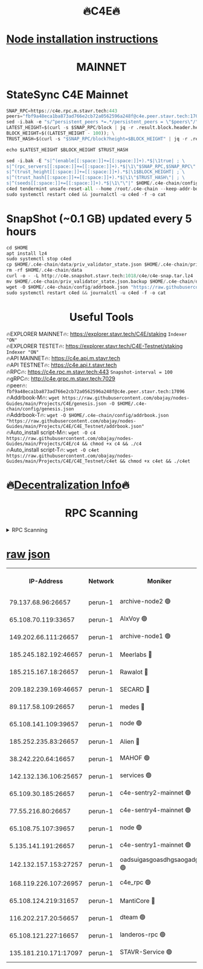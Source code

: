 <h1 align="center"> 🔥C4E🔥</h1>

[Node installation instructions](https://github.com/obajay/nodes-Guides/tree/main/Projects/C4E)
=

<h1 align="center"> MAINNET</h1>

# StateSync C4E Mainnet
```python
SNAP_RPC=https://c4e.rpc.m.stavr.tech:443
peers="fbf9a48eca1ba873ad766e2cb72a0562596a248f@c4e.peer.stavr.tech:17096"
sed -i.bak -e "s/^persistent_peers *=.*/persistent_peers = \"$peers\"/" $HOME/.c4e-chain/config/config.toml
LATEST_HEIGHT=$(curl -s $SNAP_RPC/block | jq -r .result.block.header.height); \
BLOCK_HEIGHT=$((LATEST_HEIGHT - 100)); \
TRUST_HASH=$(curl -s "$SNAP_RPC/block?height=$BLOCK_HEIGHT" | jq -r .result.block_id.hash)

echo $LATEST_HEIGHT $BLOCK_HEIGHT $TRUST_HASH

sed -i.bak -E "s|^(enable[[:space:]]+=[[:space:]]+).*$|\1true| ; \
s|^(rpc_servers[[:space:]]+=[[:space:]]+).*$|\1\"$SNAP_RPC,$SNAP_RPC\"| ; \
s|^(trust_height[[:space:]]+=[[:space:]]+).*$|\1$BLOCK_HEIGHT| ; \
s|^(trust_hash[[:space:]]+=[[:space:]]+).*$|\1\"$TRUST_HASH\"| ; \
s|^(seeds[[:space:]]+=[[:space:]]+).*$|\1\"\"|" $HOME/.c4e-chain/config/config.toml
c4ed tendermint unsafe-reset-all --home /root/.c4e-chain --keep-addr-book
sudo systemctl restart c4ed && journalctl -u c4ed -f -o cat
```
# SnapShot (~0.1 GB) updated every 5 hours
```python
cd $HOME
apt install lz4
sudo systemctl stop c4ed
cp $HOME/.c4e-chain/data/priv_validator_state.json $HOME/.c4e-chain/priv_validator_state.json.backup
rm -rf $HOME/.c4e-chain/data
curl -o - -L http://c4e.snapshot.stavr.tech:1018/c4e/c4e-snap.tar.lz4 | lz4 -c -d - | tar -x -C $HOME/.c4e-chain --strip-components 2
mv $HOME/.c4e-chain/priv_validator_state.json.backup $HOME/.c4e-chain/data/priv_validator_state.json
wget -O $HOME/.c4e-chain/config/addrbook.json "https://raw.githubusercontent.com/obajay/nodes-Guides/main/Projects/C4E/addrbook.json"
sudo systemctl restart c4ed && journalctl -u c4ed -f -o cat
```
 <h1 align="center"> Useful Tools</h1>

🔥EXPLORER MAINNET🔥:  https://explorer.stavr.tech/C4E/staking            `Indexer "ON"` \
🔥EXPLORER TESTET🔥:   https://explorer.stavr.tech/C4E-Testnet/staking     `Indexer "ON"` \
🔥API MAINNET🔥:       https://c4e.api.m.stavr.tech \
🔥API TESTNET🔥:       https://c4e.api.t.stavr.tech \
🔥RPC🔥:               https://c4e.rpc.m.stavr.tech:443                  `Snapshot-interval = 100` \
🔥gRPC🔥:              http://c4e.grpc.m.stavr.tech:7029 \
🔥peer🔥:              `fbf9a48eca1ba873ad766e2cb72a0562596a248f@c4e.peer.stavr.tech:17096` \
🔥Addrbook-M🔥:    ```wget https://raw.githubusercontent.com/obajay/nodes-Guides/main/Projects/C4E/genesis.json -O $HOME/.c4e-chain/config/genesis.json``` \
🔥Addrbook-T🔥:    ```wget -O $HOME/.c4e-chain/config/addrbook.json "https://raw.githubusercontent.com/obajay/nodes-Guides/main/Projects/C4E/C4E_Testnet/addrbook.json"``` \
🔥Auto_install script-M🔥: ```wget -O c4 https://raw.githubusercontent.com/obajay/nodes-Guides/main/Projects/C4E/c4 && chmod +x c4 && ./c4``` \
🔥Auto_install script-T🔥: ```wget -O c4et https://raw.githubusercontent.com/obajay/nodes-Guides/main/Projects/C4E/C4E_Testnet/c4et && chmod +x c4et && ./c4et```

🔥[Decentralization Info](https://github.com/obajay/StateSync-snapshots/tree/main/Projects/C4E/Decentralization)🔥
=

<h1 align="center"> RPC Scanning</h1>

<details>
<summary>RPC Scanning</summary>

<h2 align="center"> We scan nodes in real time every 4 hours. And we provide the final result of RPC endpoints.
We cannot influence the operation of these nodes in any way. </h2>


```python
If Voting Power is higher than 0 --> then the Node is a validator of the network and may be subject to attack and be a potential threat to the chain.
```
```python
We marked such validators with a red symbol
```

</details>

[raw json](https://rpc-check.c4e.stavr.tech/c4e/rpc-c4e-result.json)
=



<table><tr><th>IP-Address</th><th>Network</th><th>Moniker</th><th>Latest Block Height</th><th>Earliest Block Height</th><th>Catching Up</th><th>Tx Index</th><th>Voting Power</th><th>Scan Time</th></tr><tr><td>79.137.68.96:26657</td><td>perun-1</td><td>archive-node2 🟢</td><td>7684675</td><td>1</td><td>False</td><td>on</td><td>0</td><td>2024-03-21T19:37:40.080575479UTC</td></tr><tr><td>65.108.70.119:33657</td><td>perun-1</td><td>AlxVoy 🟢</td><td>7684677</td><td>1</td><td>False</td><td>on</td><td>0</td><td>2024-03-21T19:37:53.849445438UTC</td></tr><tr><td>149.202.66.111:26657</td><td>perun-1</td><td>archive-node1 🟢</td><td>7684680</td><td>1</td><td>False</td><td>on</td><td>0</td><td>2024-03-21T19:38:10.231800935UTC</td></tr><tr><td>185.245.182.192:46657</td><td>perun-1</td><td>Meerlabs 🔴</td><td>7684681</td><td>1051501</td><td>False</td><td>on</td><td>344615</td><td>2024-03-21T19:38:15.357100094UTC</td></tr><tr><td>185.215.167.18:26657</td><td>perun-1</td><td>Rawalot 🔴</td><td>7684682</td><td>1090501</td><td>False</td><td>on</td><td>450091</td><td>2024-03-21T19:38:26.106734686UTC</td></tr><tr><td>209.182.239.169:46657</td><td>perun-1</td><td>SECARD 🔴</td><td>7684679</td><td>2616101</td><td>False</td><td>off</td><td>749308</td><td>2024-03-21T19:38:05.601199517UTC</td></tr><tr><td>89.117.58.109:26657</td><td>perun-1</td><td>medes 🔴</td><td>7684682</td><td>2826001</td><td>False</td><td>off</td><td>891025</td><td>2024-03-21T19:38:21.750424399UTC</td></tr><tr><td>65.108.141.109:39657</td><td>perun-1</td><td>node 🟢</td><td>7684675</td><td>5303301</td><td>False</td><td>on</td><td>0</td><td>2024-03-21T19:37:42.423626963UTC</td></tr><tr><td>185.252.235.83:26657</td><td>perun-1</td><td>Alien 🔴</td><td>7684680</td><td>6502501</td><td>False</td><td>on</td><td>648215</td><td>2024-03-21T19:38:10.581716841UTC</td></tr><tr><td>38.242.220.64:16657</td><td>perun-1</td><td>MAHOF 🟢</td><td>7684679</td><td>6885501</td><td>False</td><td>on</td><td>0</td><td>2024-03-21T19:38:07.938738726UTC</td></tr><tr><td>142.132.136.106:25657</td><td>perun-1</td><td>services 🟢</td><td>7684677</td><td>7012001</td><td>False</td><td>on</td><td>0</td><td>2024-03-21T19:37:56.444445737UTC</td></tr><tr><td>65.109.30.185:26657</td><td>perun-1</td><td>c4e-sentry2-mainnet 🟢</td><td>7684681</td><td>7284001</td><td>False</td><td>on</td><td>0</td><td>2024-03-21T19:38:15.049888398UTC</td></tr><tr><td>77.55.216.80:26657</td><td>perun-1</td><td>c4e-sentry4-mainnet 🟢</td><td>7684677</td><td>7297001</td><td>False</td><td>on</td><td>0</td><td>2024-03-21T19:37:53.517501830UTC</td></tr><tr><td>65.108.75.107:39657</td><td>perun-1</td><td>node 🟢</td><td>7684677</td><td>7300001</td><td>False</td><td>on</td><td>0</td><td>2024-03-21T19:37:56.811931063UTC</td></tr><tr><td>5.135.141.191:26657</td><td>perun-1</td><td>c4e-sentry1-mainnet 🟢</td><td>7684674</td><td>7300501</td><td>False</td><td>on</td><td>0</td><td>2024-03-21T19:37:39.176939296UTC</td></tr><tr><td>142.132.157.153:27257</td><td>perun-1</td><td>oadsuigasgoasdhgsaogadg 🟢</td><td>7684674</td><td>7574001</td><td>False</td><td>on</td><td>0</td><td>2024-03-21T19:37:36.902603426UTC</td></tr><tr><td>168.119.226.107:26957</td><td>perun-1</td><td>c4e_rpc 🟢</td><td>7684676</td><td>7584676</td><td>False</td><td>on</td><td>0</td><td>2024-03-21T19:37:46.767959611UTC</td></tr><tr><td>65.108.124.219:31657</td><td>perun-1</td><td>MantiCore 🔴</td><td>7684677</td><td>7584677</td><td>False</td><td>off</td><td>729967</td><td>2024-03-21T19:37:53.199758395UTC</td></tr><tr><td>116.202.217.20:56657</td><td>perun-1</td><td>dteam 🟢</td><td>7684675</td><td>7660701</td><td>False</td><td>on</td><td>0</td><td>2024-03-21T19:37:39.785370117UTC</td></tr><tr><td>65.108.121.227:16657</td><td>perun-1</td><td>landeros-rpc 🟢</td><td>7684674</td><td>7674301</td><td>False</td><td>on</td><td>0</td><td>2024-03-21T19:37:39.490379786UTC</td></tr><tr><td>135.181.210.171:17097</td><td>perun-1</td><td>STAVR-Service 🟢</td><td>7684677</td><td>7681701</td><td>False</td><td>on</td><td>0</td><td>2024-03-21T19:37:57.173127739UTC</td></tr></table>
